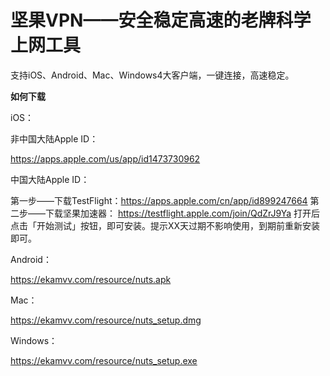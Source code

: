 # 坚果VPN——安全稳定高速的老牌科学上网工具

支持iOS、Android、Mac、Windows4大客户端，一键连接，高速稳定。

**如何下载**

iOS：

非中国大陆Apple ID：

https://apps.apple.com/us/app/id1473730962

中国大陆Apple ID：

第一步——下载TestFlight：https://apps.apple.com/cn/app/id899247664
第二步——下载坚果加速器： https://testflight.apple.com/join/QdZrJ9Ya 打开后点击「开始测试」按钮，即可安装。提示XX天过期不影响使用，到期前重新安装即可。

Android：

https://ekamvv.com/resource/nuts.apk

Mac：

https://ekamvv.com/resource/nuts_setup.dmg

Windows：

https://ekamvv.com/resource/nuts_setup.exe

